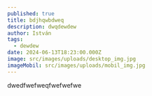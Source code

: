 ```yaml
---
published: true
title: bdjhqwbdweq
description: dwqdewdew
author: István
tags:
  - dewdew
date: 2024-06-13T18:23:00.000Z
image: src/images/uploads/desktop_img.jpg
imageMobil: src/images/uploads/mobil_img.jpg
---
```

dwedfwefweqfwefwefwe
